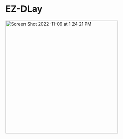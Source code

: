 # EZ-DLay
<img width="353" alt="Screen Shot 2022-11-09 at 1 24 21 PM" src="https://user-images.githubusercontent.com/102177843/200919070-527517c0-bd07-48cd-90bb-b4c951dfaa2f.png">
